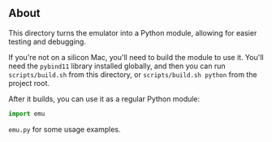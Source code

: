 ## About

This directory turns the emulator into a Python module, allowing for easier testing and debugging.

If you're not on a silicon Mac, you'll need to build the module to use it. You'll need the `pybind11` library installed globally, and then you can run
`scripts/build.sh` from this directory, or `scripts/build.sh python` from the project root.

After it builds, you can use it as a regular Python module:

```python
import emu
```

`emu.py` for some usage examples.
